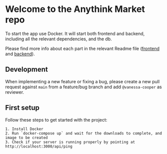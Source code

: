 # Welcome to the Anythink Market repo

To start the app use Docker. It will start both frontend and backend, including all the relevant dependencies, and the db.

Please find more info about each part in the relevant Readme file ([frontend](frontend/readme.md) and [backend](backend/README.md)).

## Development

When implementing a new feature or fixing a bug, please create a new pull request against `main` from a feature/bug branch and add `@vanessa-cooper` as reviewer.

## First setup

Follow these steps to get started with the project:
    
	1. Install Docker
	2. Run `docker-compose up` and wait for the downloads to complete, and image to be created
	3. Check if your server is running properly by pointing at http://localhost:3000/api/ping
